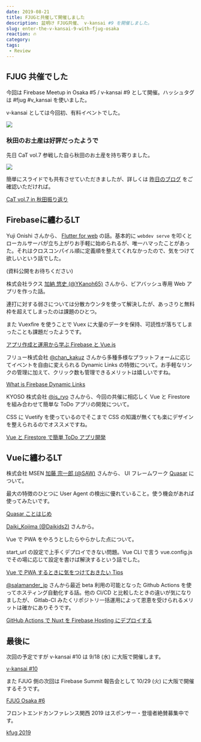 ```yaml
---
date: 2019-08-21
title: FJUGと共催して開催しました
description: 盆明け FJUG共催、 v-kansai #9 を開催しました。
slug: enter-the-v-kansai-9-with-fjug-osaka
reaction: 🔥
category: 
tags: 
 - Review
---
```


## FJUG 共催でした

今回は Firebase Meetup in Osaka #5 / v-kansai #9 として開催。ハッシュタグは #fjug #v_kansai を使いました。

v-kansai としては今回初、有料イベントでした。

![](https://i.imgur.com/px1Ufzu.jpg)

### 秋田のお土産は好評だったようで

先日 CaT vol.7 参戦した自ら秋田のお土産を持ち寄りました。

![](https://i.imgur.com/dwO9Lkx.jpg)

簡単にスライドでも共有させていただきましたが、詳しくは [昨日のブログ](https://webneko.dev/posts/enter-the-cat-vol-7-in-akita) をご確認いただければ。

<a class="link-preview" href="https://slides.com/jiyuujin/20190821-01#/">CaT vol.7 in 秋田振り返り</a>

## Firebaseに纏わるLT

Yuji Onishi さんから、 [Flutter for web](https://flutter.dev/web) の話。基本的に `webdev serve` を叩くとローカルサーバが立ち上がりお手軽に始められるが、唯一ハマったことがあった。それはクロスコンパイル順に定義順を整えてくれなかったので、気をつけて欲しいという話でした。

(資料公開をお待ちください)

株式会社ラクス [加納 悠史 (@YKanoh65)](https://twitter.com/YKanoh65) さんから、ビアバッシュ専用 Web アプリを作った話。

連打に対する弱さについては分散カウンタを使って解決したが、あっさりと無料枠を超えてしまったのは課題のひとつ。

また Vuexfire を使うことで Vuex に大量のデータを保持、可読性が落ちてしまったことも課題だったようです。

<a class="link-preview" href="https://speakerdeck.com/ykanoh/apurizuo-cheng-toyun-yong-karaxue-bu-firebase-to-vue-dot-js-6a6c5d6f-0bee-4640-8d90-c0a3e51662dc">アプリ作成と運用から学ぶ Firebase と Vue.js</a>

フリュー株式会社 [@chan_kakuz](https://twitter.com/chan_kakuz) さんから多種多様なプラットフォームに応じてイベントを自由に変えられる Dynamic Links の特徴について。お手軽なリンクの管理に加えて、クリック数も管理できるメリットは嬉しいですね。

<a class="link-preview" href="https://slides.com/chan_kakuz/deck-6#/">What is Firebase Dynamic Links</a>

KYOSO 株式会社 [@is_ryo](https://twitter.com/is_ryo) さんから、今回の共催に相応しく Vue と Firestore を組み合わせて簡単な ToDo アプリの開発について。

CSS に Vuetify を使っているのでそこまで CSS の知識が無くても楽にデザインを整えられるのでオススメですね。

<a class="link-preview" href="https://docs.google.com/presentation/d/1NT58ZIe2xQOL_RsNW-r4K2_ep1w4fIK2IRHSjmsCsEs/mobilepresent?slide=id.g5faa9da147_1_0">Vue と Firestore で簡単 ToDo アプリ開発</a>

## Vueに纏わるLT

株式会社 MSEN [加藤 宗一郎 (@SAW)](https://twitter.com/SAW) さんから、 UI フレームワーク [Quasar](https://quasar.dev/) について。

最大の特徴のひとつに User Agent の検出に優れていること。使う機会があれば使ってみたいです。

<a class="link-preview" href="https://speakerdeck.com/azuki/quasar-kotohazime">Quasar ことはじめ</a>

[Daiki_Kojima (@Daikids2)](https://twitter.com/Daikids2) さんから。

Vue で PWA をやろうとしたらやらかした点について。

start_url の設定で上手くデプロイできない問題。Vue CLI で言う vue.config.js でその場に応じて設定を書けば解決するという話でした。

<a class="link-preview" href="https://speakerdeck.com/daikids2/vuedepwasurutokini-qi-wotuketeokitaitips">Vue で PWA するときに気をつけておきたい Tips</a>

[@salamander_jp](https://twitter.com/salamander_jp) さんから最近 beta 利用の可能となった Github Actions を使ってホスティング自動化する話。他の CI/CD と比較したときの違いが気になりましたが、 Gitlab-CI みたくリポジトリ一括運用によって恩恵を受けられるメリットは確かにありそうです。

<a class="link-preview" href="https://docs.google.com/presentation/d/1625hjBQG3MTf7T7QZUE9huYosDQhonMb_8Obiz4Scbc/mobilepresent?slide=id.p">GitHub Actions で Nuxt を Firebase Hosting にデプロイする</a>

## 最後に

次回の予定ですが v-kansai #10 は 9/18 (水) に大阪で開催します。

<a class="link-preview" href="https://vuekansai.connpass.com/event/143861/">v-kansai #10</a>

また FJUG 側の次回は Firebase Summit 報告会として 10/29 (火) に大阪で開催するそうです。

<a class="link-preview" href="https://fjug-osaka.connpass.com/event/143545/">FJUG Osaka #6</a>

フロントエンドカンファレンス関西 2019 はスポンサー・登壇者絶賛募集中です。

<a class="link-preview" href="https://2019.kfug.jp/">kfug 2019</a>
